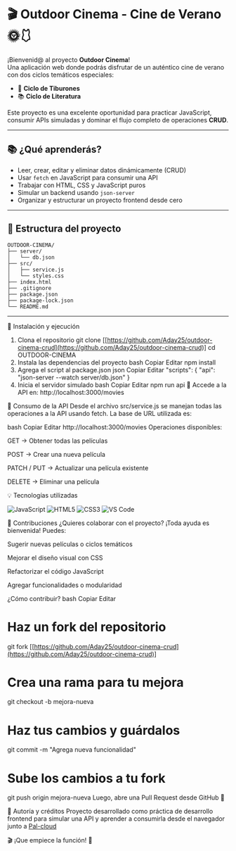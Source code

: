 # 🎬 Outdoor Cinema - Cine de Verano 🌞🩱

¡Bienvenid@ al proyecto **Outdoor Cinema**!  
Una aplicación web donde podrás disfrutar de un auténtico cine de verano con dos ciclos temáticos especiales:

- 🦈 **Ciclo de Tiburones**  
- 📚 **Ciclo de Literatura**

Este proyecto es una excelente oportunidad para practicar JavaScript, consumir APIs simuladas y dominar el flujo completo de operaciones **CRUD**.

---

## 📚 ¿Qué aprenderás?

- Leer, crear, editar y eliminar datos dinámicamente (CRUD)  
- Usar `fetch` en JavaScript para consumir una API  
- Trabajar con HTML, CSS y JavaScript puros  
- Simular un backend usando `json-server`  
- Organizar y estructurar un proyecto frontend desde cero  

---

## 📁 Estructura del proyecto

```plaintext
OUTDOOR-CINEMA/
├── server/
│   └── db.json
├── src/
│   ├── service.js
│   └── styles.css
├── index.html
├── .gitignore
├── package.json
├── package-lock.json
└── README.md
```

---

🚀 Instalación y ejecución
1. Clona el repositorio
git clone [[https://github.com/Aday25/outdoor-cinema-crud](https://github.com/Aday25/outdoor-cinema-crud)]
cd OUTDOOR-CINEMA
2. Instala las dependencias del proyecto
bash
Copiar
Editar
npm install
3. Agrega el script al package.json
json
Copiar
Editar
"scripts": {
  "api": "json-server --watch server/db.json"
}
4. Inicia el servidor simulado
bash
Copiar
Editar
npm run api
🔗 Accede a la API en:
http://localhost:3000/movies

🔌 Consumo de la API
Desde el archivo src/service.js se manejan todas las operaciones a la API usando fetch.
La base de URL utilizada es:

bash
Copiar
Editar
http://localhost:3000/movies
Operaciones disponibles:

GET → Obtener todas las películas

POST → Crear una nueva película

PATCH / PUT → Actualizar una película existente

DELETE → Eliminar una película

💡 Tecnologías utilizadas
<p> <img src="https://img.shields.io/badge/JavaScript-F7DF1E?style=for-the-badge&logo=javascript&logoColor=black" alt="JavaScript" /> <img src="https://img.shields.io/badge/HTML5-E34F26?style=for-the-badge&logo=html5&logoColor=white" alt="HTML5" /> <img src="https://img.shields.io/badge/CSS3-1572B6?style=for-the-badge&logo=css3&logoColor=white" alt="CSS3" /> <img src="https://img.shields.io/badge/Visual%20Studio%20Code-007ACC?style=for-the-badge&logo=visual-studio-code&logoColor=white" alt="VS Code" /> </p>
🤝 Contribuciones
¿Quieres colaborar con el proyecto? ¡Toda ayuda es bienvenida! Puedes:

Sugerir nuevas películas o ciclos temáticos

Mejorar el diseño visual con CSS

Refactorizar el código JavaScript

Agregar funcionalidades o modularidad

¿Cómo contribuir?
bash
Copiar
Editar
# Haz un fork del repositorio
git fork [[https://github.com/Aday25/outdoor-cinema-crud](https://github.com/Aday25/outdoor-cinema-crud)]

# Crea una rama para tu mejora
git checkout -b mejora-nueva

# Haz tus cambios y guárdalos
git commit -m "Agrega nueva funcionalidad"

# Sube los cambios a tu fork
git push origin mejora-nueva
Luego, abre una Pull Request desde GitHub 🚀

🧠 Autoría y créditos
Proyecto desarrollado como práctica de desarrollo frontend para simular una API y aprender a consumirla desde el navegador junto a [Pal-cloud](https://github.com/Pal-cloud)

🎬 ¡Que empiece la función! 🍿
